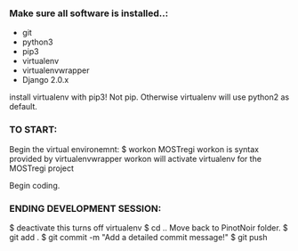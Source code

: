 
### Make sure all software is installed..:

+ git
+ python3
+ pip3
+ virtualenv
+ virtualenvwrapper
+ Django 2.0.x

install virtualenv with pip3! Not pip. Otherwise virtualenv will use python2 as default.

### TO START:
Begin the virtual environemnt:
$ workon MOSTregi
  workon is syntax provided by virtualenvwrapper
  workon will activate virtualenv for the MOSTregi project

Begin coding.

### ENDING DEVELOPMENT SESSION:
$ deactivate
  this turns off virtualenv
$ cd ..
  Move back to PinotNoir folder.
$ git add .
$ git commit -m "Add a detailed commit message!"
$ git push

